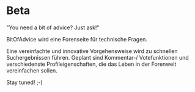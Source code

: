 # Beta
"You need a bit of advice? Just ask!"

BitOfAdvice wird eine Forenseite für technische Fragen.

Eine vereinfachte und innovative Vorgehensweise wird zu schnellen Suchergebnissen führen.
Geplant sind Kommentar-/ Votefunktionen und verschiedenste Profileigenschaften, die das Leben in der Forenwelt
vereinfachen sollen.

Stay tuned! ;-)
